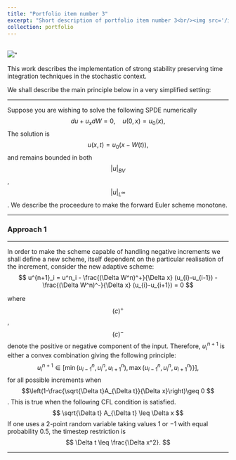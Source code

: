 ```yaml
---
title: "Portfolio item number 3"
excerpt: "Short description of portfolio item number 3<br/><img src='/images/Monotone.png'>"
collection: portfolio
---
```


<br/><img src='/images/Monotone.png'>"

This work describes the implementation of strong stability preserving time integration techniques in the stochastic context. 

We shall describe the main principle below in a very simplified setting:

_______
Suppose you are wishing to solve the following SPDE numerically
$$
d u + u_x dW = 0,\quad u(0,x) = u_0(x), 
$$
The solution is
$$
u(x,t) = u_0(x-W(t)),
$$ 
and remains bounded in both $$|u|_{BV}$$, $$|u|_{L^{\infty}}$$. We describe the proceedure to make the forward Euler scheme monotone.  

___
### Approach 1
___

In order to make the scheme capable of handling negative increments we shall define a new scheme, itself dependent on the particular realisation of the increment, consider the new adaptive scheme:
$$
u^{n+1}_i = u^n_i - \frac{(\Delta W^n)^+}{\Delta x} (u_{i}-u_{i-1}) - \frac{(\Delta W^n)^-}{\Delta x} (u_{i}-u_{i+1})  = 0
$$

where $$(c)^{+}$$, $$(c)^{-}$$ denote the positive or negative component of the input. Therefore, $u^{n+1}_i$ is either a convex combination giving the following principle:
$$u^{n+1}_{i} 
\in [\min \left( u^{n}_{i-1},u^{n}_{i},u^{n}_{i+1}\right),\max\left( u^{n}_{i-1},u^{n}_{i},u^{n}_{i+1}\right)\rbrace],$$
for all possible increments when
$$\left(1-\frac{\sqrt{\Delta t}A_{\Delta t}}{\Delta x}\right)\geq 0
$$. 
This is true when the following CFL condition is satisfied.
$$
\sqrt{\Delta t} A_{\Delta t} \leq \Delta x
$$
If one uses a 2-point random variable taking values $1$ or $-1$ with equal probability $0.5$, the timestep restriction is 
$$
\Delta t \leq \frac{\Delta x^2}.
$$
_______

